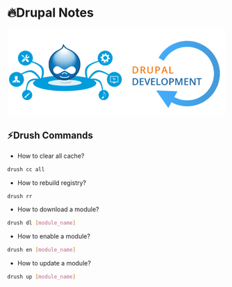 # 🔥Drupal Notes

<img alt="Drupal" width="700px" src="/assets/images/drupal.png"/>

## ⚡Drush Commands

- How to clear all cache?

```bash
drush cc all
```

- How to rebuild registry?

```bash
drush rr
```

- How to download a module?

```bash
drush dl [module_name]
```

- How to enable a module?

```bash
drush en [module_name]
```

- How to update a module?

```bash
drush up [module_name]
```
